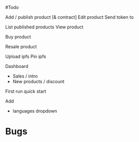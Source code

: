 #Todo

Add / publish product [& contract]
Edit product
Send token to

List published products
View product

Buy product

Resale product

Upload ipfs
Pin ipfs

Dashboard
- Sales / intro
- New products / discount


First run quick start


Add
- languages dropdown


# Bugs



